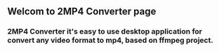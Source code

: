 ## **Welcom to 2MP4 Converter page**

### 2MP4 Converter it's easy to use desktop application for convert any video format to mp4, based on ffmpeg project.
